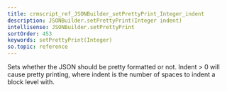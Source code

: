 ```yaml
---
title: crmscript_ref_JSONBuilder_setPrettyPrint_Integer_indent
description: JSONBuilder.setPrettyPrint(Integer indent)
intellisense: JSONBuilder.setPrettyPrint
sortOrder: 453
keywords: setPrettyPrint(Integer)
so.topic: reference
---
```


Sets whether the JSON should be pretty formatted or not. Indent > 0 will cause pretty printing, where indent is the number of spaces to indent a block level with.


